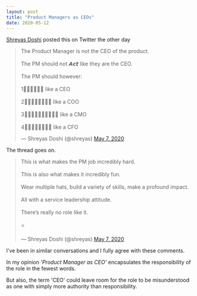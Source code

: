 ```yaml
---
layout: post
title: "Product Managers as CEOs"
date: 2020-05-12
---
```


[Shreyas Doshi](https://twitter.com/shreyas) posted this on Twitter the other day

<blockquote class="twitter-tweet"><p lang="en" dir="ltr">The Product Manager is not the CEO of the product.<br><br>The PM should not 𝘼𝙘𝙩 like they are the CEO.<br><br>The PM should however:<br><br>1⃣𝙏𝙝𝙞𝙣𝙠 like a CEO<br><br>2⃣𝙀𝙭𝙚𝙘𝙪𝙩𝙚 like a COO<br><br>3⃣𝙎𝙩𝙤𝙧𝙮𝙩𝙚𝙡𝙡 like a CMO<br><br>4⃣𝘿𝙚𝙡𝙞𝙫𝙚𝙧 like a CFO</p>&mdash; Shreyas Doshi (@shreyas) <a href="https://twitter.com/shreyas/status/1258212702087864320?ref_src=twsrc%5Etfw">May 7, 2020</a></blockquote> <script async src="https://platform.twitter.com/widgets.js" charset="utf-8"></script>

The thread goes on.

<blockquote class="twitter-tweet"><p lang="en" dir="ltr">This is what makes the PM job incredibly hard.<br><br>This is also what makes it incredibly fun.<br><br>Wear multiple hats, build a variety of skills, make a profound impact.<br><br>All with a service leadership attitude.<br><br>There’s really no role like it.<br><br>⭐️</p>&mdash; Shreyas Doshi (@shreyas) <a href="https://twitter.com/shreyas/status/1258212703442616320?ref_src=twsrc%5Etfw">May 7, 2020</a></blockquote> <script async src="https://platform.twitter.com/widgets.js" charset="utf-8"></script>

I've been in similar conversations and I fully agree with these comments.

In my opinion _'Product Manager as CEO'_ encapsulates the responsibility of the role in the fewest words. 

But also, the term 'CEO' could leave room for the role to be misunderstood as one with simply more authority than responsibility.
